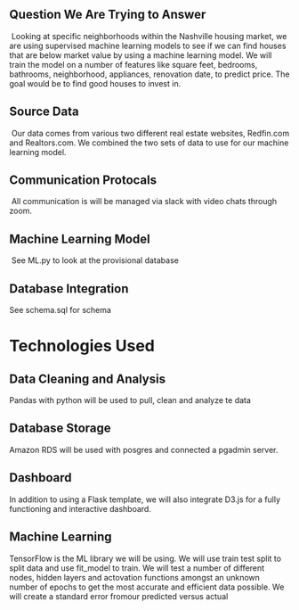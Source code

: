 ## Question We Are Trying to Answer
​
Looking at specific neighborhoods within the Nashville housing market, we are using supervised machine learning models to see if we can find houses that are below market value by using a machine learning model. We will train the model on a number of features like square feet, bedrooms, bathrooms, neighborhood, appliances, renovation date, to predict price. The goal would be to find good houses to invest in.
​
## Source Data
​
Our data comes from various two different real estate websites, Redfin.com and Realtors.com. We combined the two sets of data to use for our machine learning model.
​
## Communication Protocals
​
All communication is will be managed via slack with video chats through zoom.
​
## Machine Learning Model
​
See ML.py to look at the provisional database
​
## Database Integration 
See schema.sql for schema
​
​
# Technologies Used
## Data Cleaning and Analysis
Pandas with python will be used to pull, clean and analyze te data
​
## Database Storage
Amazon RDS will be used with posgres and connected a pgadmin server. 
​
## Dashboard
In addition to using a Flask template, we will also integrate D3.js for a fully functioning and interactive dashboard.
​
## Machine Learning
TensorFlow is the ML library we will be using. We will use train test split to split data and use fit_model to train. We will test a number of different nodes, hidden layers and actovation functions amongst an unknown number of epochs to get the most accurate and efficient data possible. We will create a standard error fromour predicted versus actual


